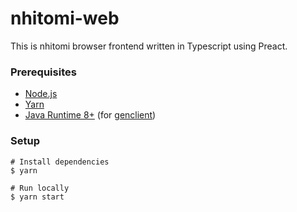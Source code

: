 # nhitomi-web

This is nhitomi browser frontend written in Typescript using Preact.

### Prerequisites

- [Node.js](https://nodejs.org/)
- [Yarn](https://yarnpkg.com/)
- [Java Runtime 8+](https://www.java.com/download/) (for [genclient](../docs/genclient.md))

### Setup

```shell
# Install dependencies
$ yarn

# Run locally
$ yarn start
```
